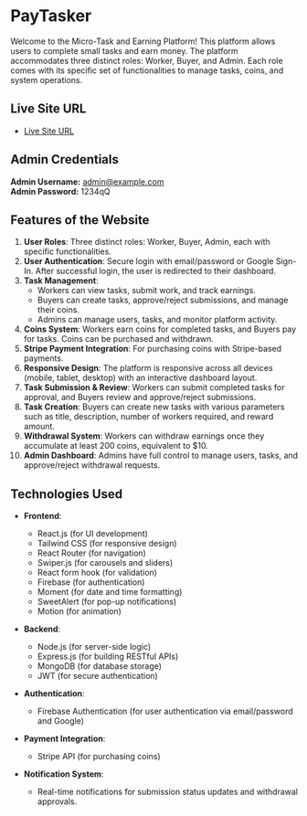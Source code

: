 # PayTasker

Welcome to the Micro-Task and Earning Platform! This platform allows users to complete small tasks and earn money. The platform accommodates three distinct roles: Worker, Buyer, and Admin. Each role comes with its specific set of functionalities to manage tasks, coins, and system operations.

## Live Site URL

- [Live Site URL](https://your-live-site.com)

## Admin Credentials

**Admin Username:** <admin@example.com>  
**Admin Password:** 1234qQ

## Features of the Website

1. **User Roles**: Three distinct roles: Worker, Buyer, Admin, each with specific functionalities.
2. **User Authentication**: Secure login with email/password or Google Sign-In. After successful login, the user is redirected to their dashboard.
3. **Task Management**:
   - Workers can view tasks, submit work, and track earnings.
   - Buyers can create tasks, approve/reject submissions, and manage their coins.
   - Admins can manage users, tasks, and monitor platform activity.
4. **Coins System**: Workers earn coins for completed tasks, and Buyers pay for tasks. Coins can be purchased and withdrawn.
5. **Stripe Payment Integration**: For purchasing coins with Stripe-based payments.
6. **Responsive Design**: The platform is responsive across all devices (mobile, tablet, desktop) with an interactive dashboard layout.
7. **Task Submission & Review**: Workers can submit completed tasks for approval, and Buyers review and approve/reject submissions.
8. **Task Creation**: Buyers can create new tasks with various parameters such as title, description, number of workers required, and reward amount.
9. **Withdrawal System**: Workers can withdraw earnings once they accumulate at least 200 coins, equivalent to $10.
10. **Admin Dashboard**: Admins have full control to manage users, tasks, and approve/reject withdrawal requests.

## Technologies Used

- **Frontend**:
  - React.js (for UI development)
  - Tailwind CSS (for responsive design)
  - React Router (for navigation)
  - Swiper.js (for carousels and sliders)
  - React form hook (for validation)
  - Firebase (for authentication)
  - Moment (for date and time formatting)
  - SweetAlert (for pop-up notifications)
  - Motion (for animation)
  
- **Backend**:
  - Node.js (for server-side logic)
  - Express.js (for building RESTful APIs)
  - MongoDB (for database storage)
  - JWT (for secure authentication)

- **Authentication**:
  - Firebase Authentication (for user authentication via email/password and Google)

- **Payment Integration**:
  - Stripe API (for purchasing coins)

- **Notification System**:
  - Real-time notifications for submission status updates and withdrawal approvals.
